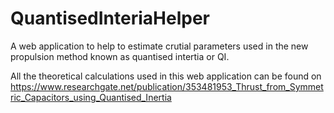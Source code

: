 # QuantisedInteriaHelper
A web application to help to estimate crutial parameters used in the new propulsion method known as quantised intertia or QI.

All the theoretical calculations used in this web application can be found on https://www.researchgate.net/publication/353481953_Thrust_from_Symmetric_Capacitors_using_Quantised_Inertia
